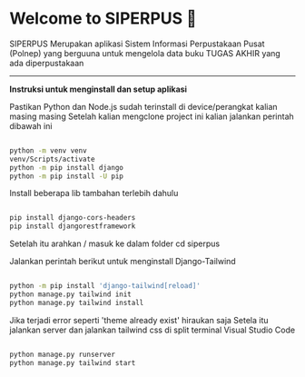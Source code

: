 # Welcome to SIPERPUS 👋

<p>SIPERPUS Merupakan aplikasi Sistem Informasi Perpustakaan Pusat (Polnep) yang berguuna untuk mengelola data buku TUGAS AKHIR yang ada diperpustakaan</p>

<hr>

**Instruksi untuk menginstall dan setup aplikasi**

Pastikan Python dan Node.js sudah terinstall di device/perangkat kalian masing masing
Setelah kalian mengclone project ini kalian jalankan perintah dibawah ini

```bash

python -m venv venv
venv/Scripts/activate
python -m pip install django
python -m pip install -U pip

```

Install beberapa lib tambahan terlebih dahulu

```bash

pip install django-cors-headers
pip install djangorestframework

```

Setelah itu arahkan / masuk ke dalam folder cd siperpus

Jalankan perintah berikut untuk menginstall Django-Tailwind

```bash

python -m pip install 'django-tailwind[reload]'
python manage.py tailwind init
python manage.py tailwind install

```

Jika terjadi error seperti 'theme already exist' hiraukan saja
Setela itu jalankan server dan jalankan tailwind css di split terminal Visual Studio Code

```bash

python manage.py runserver
python manage.py tailwind start

```
